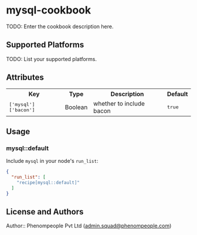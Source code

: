 # mysql-cookbook

TODO: Enter the cookbook description here.

## Supported Platforms

TODO: List your supported platforms.

## Attributes

<table>
  <tr>
    <th>Key</th>
    <th>Type</th>
    <th>Description</th>
    <th>Default</th>
  </tr>
  <tr>
    <td><tt>['mysql']['bacon']</tt></td>
    <td>Boolean</td>
    <td>whether to include bacon</td>
    <td><tt>true</tt></td>
  </tr>
</table>

## Usage

### mysql::default

Include `mysql` in your node's `run_list`:

```json
{
  "run_list": [
    "recipe[mysql::default]"
  ]
}
```

## License and Authors

Author:: Phenompeople Pvt Ltd (<admin.squad@phenompeople.com>)
